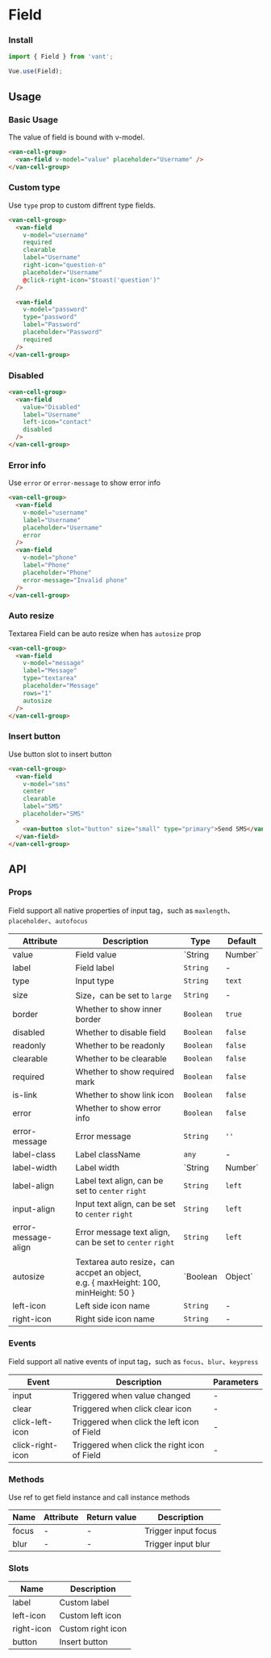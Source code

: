 # Field

### Install

``` javascript
import { Field } from 'vant';

Vue.use(Field);
```

## Usage

### Basic Usage

The value of field is bound with v-model.

```html
<van-cell-group>
  <van-field v-model="value" placeholder="Username" />
</van-cell-group>
```

### Custom type

Use `type` prop to custom diffrent type fields.

```html
<van-cell-group>
  <van-field
    v-model="username"
    required
    clearable
    label="Username"
    right-icon="question-o"
    placeholder="Username"
    @click-right-icon="$toast('question')"
  />

  <van-field
    v-model="password"
    type="password"
    label="Password"
    placeholder="Password"
    required
  />
</van-cell-group>
```

### Disabled

```html
<van-cell-group>
  <van-field
    value="Disabled"
    label="Username"
    left-icon="contact"
    disabled
  />
</van-cell-group>
```

### Error info

Use `error` or `error-message` to show error info

```html
<van-cell-group>
  <van-field
    v-model="username"
    label="Username"
    placeholder="Username"
    error
  />
  <van-field
    v-model="phone"
    label="Phone"
    placeholder="Phone"
    error-message="Invalid phone"
  />
</van-cell-group>
```

### Auto resize

Textarea Field can be auto resize when has `autosize` prop

```html
<van-cell-group>
  <van-field
    v-model="message"
    label="Message"
    type="textarea"
    placeholder="Message"
    rows="1"
    autosize
  />
</van-cell-group>
```

### Insert button

Use button slot to insert button

```html
<van-cell-group>
  <van-field
    v-model="sms"
    center
    clearable
    label="SMS"
    placeholder="SMS"
  >
    <van-button slot="button" size="small" type="primary">Send SMS</van-button>
  </van-field>
</van-cell-group>
```

## API

### Props

Field support all native properties of input tag，such as `maxlength`、`placeholder`、`autofocus`

| Attribute | Description | Type | Default |
|------|------|------|------|
| value | Field value | `String | Number` | - |
| label | Field label | `String` | - |
| type | Input type | `String` | `text` |
| size | Size，can be set to `large` | `String` | - |
| border | Whether to show inner border | `Boolean` | `true` |
| disabled | Whether to disable field | `Boolean` | `false` |
| readonly | Whether to be readonly | `Boolean` | `false` |
| clearable | Whether to be clearable | `Boolean` | `false` |
| required | Whether to show required mark | `Boolean` | `false` 
| is-link | Whether to show link icon | `Boolean` | `false` |
| error | Whether to show error info | `Boolean` | `false` |
| error-message | Error message | `String` | `''` |
| label-class | Label className | `any` | - |
| label-width | Label width | `String | Number` | `90px` |
| label-align | Label text align, can be set to `center` `right` | `String` | `left` |
| input-align | Input text align, can be set to `center` `right` | `String` | `left` |
| error-message-align | Error message text align, can be set to `center` `right` | `String` | `left` |
| autosize | Textarea auto resize，can accpet an object,<br>e.g. { maxHeight: 100, minHeight: 50 } | `Boolean | Object` | `false` |
| left-icon | Left side icon name | `String` | - |
| right-icon | Right side icon name | `String` | - |

### Events

Field support all native events of input tag，such as `focus`、`blur`、`keypress`

| Event | Description | Parameters |
|------|------|------|
| input | Triggered when value changed | - |
| clear | Triggered when click clear icon | - |
| click-left-icon | Triggered when click the left icon of Field | - |
| click-right-icon | Triggered when click the right icon of Field | - |

### Methods

Use ref to get field instance and call instance methods

| Name | Attribute | Return value | Description |
|------|------|------|------|
| focus | - | - | Trigger input focus |
| blur | - | - | Trigger input blur |

### Slots

| Name | Description |
|------|------|
| label | Custom label |
| left-icon | Custom left icon |
| right-icon | Custom right icon |
| button | Insert button |
